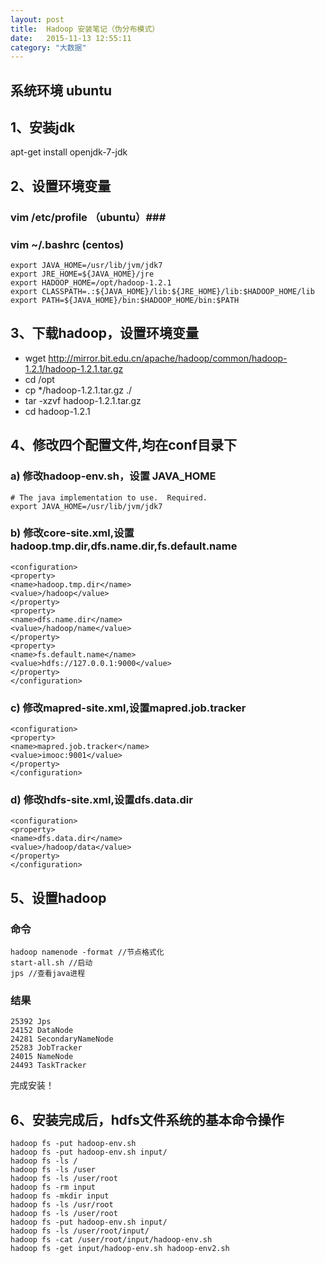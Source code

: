 ```yaml
---
layout: post
title:  Hadoop 安装笔记（伪分布模式）
date:   2015-11-13 12:55:11
category: "大数据"
---
```


## 系统环境 ubuntu ##

## 1、安装jdk ##
apt-get install openjdk-7-jdk

## 2、设置环境变量 ##
### vim /etc/profile  （ubuntu）###
### vim ~/.bashrc (centos) ###
    export JAVA_HOME=/usr/lib/jvm/jdk7
    export JRE_HOME=${JAVA_HOME}/jre
    export HADOOP_HOME=/opt/hadoop-1.2.1
    export CLASSPATH=.:${JAVA_HOME}/lib:${JRE_HOME}/lib:$HADOOP_HOME/lib
    export PATH=${JAVA_HOME}/bin:$HADOOP_HOME/bin:$PATH

## 3、下载hadoop，设置环境变量 ##
- wget http://mirror.bit.edu.cn/apache/hadoop/common/hadoop-1.2.1/hadoop-1.2.1.tar.gz
- cd /opt
- cp */hadoop-1.2.1.tar.gz ./
- tar -xzvf hadoop-1.2.1.tar.gz
- cd hadoop-1.2.1

## 4、修改四个配置文件,均在conf目录下 ##

### a) 修改hadoop-env.sh，设置 JAVA_HOME ###
    # The java implementation to use.  Required.
    export JAVA_HOME=/usr/lib/jvm/jdk7

### b) 修改core-site.xml,设置hadoop.tmp.dir,dfs.name.dir,fs.default.name ###
    <configuration>
    <property>
    <name>hadoop.tmp.dir</name>
    <value>/hadoop</value>
    </property>
    <property>
    <name>dfs.name.dir</name>
    <value>/hadoop/name</value>
    </property>
    <property>
    <name>fs.default.name</name>
    <value>hdfs://127.0.0.1:9000</value>
    </property>
    </configuration>

### c) 修改mapred-site.xml,设置mapred.job.tracker ###
    <configuration>
    <property>
    <name>mapred.job.tracker</name>
    <value>imooc:9001</value>
    </property>
    </configuration>

### d) 修改hdfs-site.xml,设置dfs.data.dir ###
    <configuration>
    <property>
    <name>dfs.data.dir</name>
    <value>/hadoop/data</value>
    </property>
    </configuration>

## 5、设置hadoop ##

### 命令 ###
    hadoop namenode -format //节点格式化
    start-all.sh //启动
    jps //查看java进程

### 结果 ###
    25392 Jps
    24152 DataNode
    24281 SecondaryNameNode
    25283 JobTracker
    24015 NameNode
    24493 TaskTracker
完成安装！

## 6、安装完成后，hdfs文件系统的基本命令操作 ##
    hadoop fs -put hadoop-env.sh 
    hadoop fs -put hadoop-env.sh input/
    hadoop fs -ls /
    hadoop fs -ls /user
    hadoop fs -ls /user/root
    hadoop fs -rm input
    hadoop fs -mkdir input
    hadoop fs -ls /usr/root
    hadoop fs -ls /user/root
    hadoop fs -put hadoop-env.sh input/
    hadoop fs -ls /user/root/input/
    hadoop fs -cat /user/root/input/hadoop-env.sh
    hadoop fs -get input/hadoop-env.sh hadoop-env2.sh


